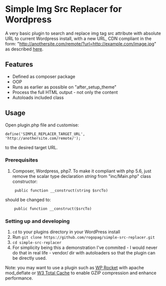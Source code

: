 # Simple Img Src Replacer for Wordpress

A very basic plugin to search and replace img tag src attribute
with absolute URL to current Wordpress install, with a new URL, CDN compliant in the form: "http://anothersite.com/remote/?url=http://example.com/image.jpg" as described [here](https://docs.google.com/document/d/1U7UhAlwVDFgHFbgBl_Z-pxpaxoPQJxy27_ko4pMPLvk/edit).

## Features

- Defined as composer package
- OOP
- Runs as earlier as possible on "after_setup_theme"
- Process the full HTML output - not only the content
- Autoloads included class

## Usage

Open plugin.php file and customise: 
    
    define('SIMPLE_REPLACER_TARGET_URL', 'http://anothersite.com/remote/');

to the desired target URL.

### Prerequisites

1. Composer, Wordpress, php7. To make it compliant with php 5.6, just remove the scalar type declaration _string_ from "inc/Main.php" class constructor:

        public function __construct(string $srcTo)
        
should be changed to:

        public function __construct($srcTo)

### Setting up and developing

1. `cd` to your plugins directory in your WordPress install
1. Run `git clone https://github.com/rogopag/simple-src-replacer.git`
1. `cd simple-src-replacer`
1. For simplicity being this a demonstration I've commited - I would never do that in real life - vendor/ dir with autoloaders so that the plugin can be directly used.

Note: you may want to use a plugin such as [WP Rocket](https://wp-rocket.me) with apache mod_deflate or [W3 Total Cache](https://wordpress.org/plugins/w3-total-cache/) to enable GZIP compression and enhance performance.
